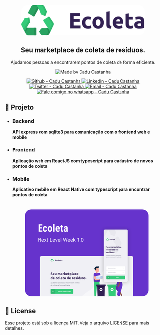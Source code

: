 <h1 align="center">
    <img alt="Ecoleta" src="https://github.com/caducastanha/ecoleta/blob/master/web/src/assets/logo.svg?raw=true"  width="400px" style="border-radius:20px;"/>
</h1>

<h2 align="center" >
  Seu marketplace
de coleta de resíduos.
</h2>

<p align="center">
    Ajudamos pessoas a encontrarem pontos de coleta de forma eficiente.
</p>

<p align="center">
  <a href="https://github.com/caducastanha" target="_blank">
    <img alt="Made by Cadu Castanha" src="https://img.shields.io/badge/made%20by-caducastanha-informational">
  </a>
</p>

<p align="center">
  <a href="https://github.com/caducastanha" target="_blank" >
    <img alt="Github - Cadu Castanha" src="https://img.shields.io/badge/Github--%23F8952D?style=social&logo=github">
  </a>
  <a href="https://www.linkedin.com/in/carlos-eduardo-castanha-a93153108/" target="_blank" >
    <img alt="Linkedin - Cadu Castanha" src="https://img.shields.io/badge/Linkedin--%23F8952D?style=social&logo=linkedin">
  </a>
  <a href="https://twitter.com/cadu_castanha" target="_blank" >
    <img alt="Twitter - Cadu Castanha" src="https://img.shields.io/badge/Twitter--%23F8952D?style=social&logo=twitter">
  </a>
  <a href="mailto:caducastanha@gmail.com" target="_blank" >
    <img alt="Email - Cadu Castanha" src="https://img.shields.io/badge/Email--%23F8952D?style=social&logo=gmail">
  </a>
  <a href="https://api.whatsapp.com/send?phone=5587981721125"
        target="_blank" >
    <img alt="Fale comigo no whatsapp - Cadu Castanha" src="https://img.shields.io/badge/Whatsapp--%23F8952D?style=social&logo=whatsapp">
  </a>
</p>

## :rocket: Projeto
- ### Backend 
	 **API express com sqlite3 para comunicação com o frontend web e mobile**
  
- ### Frontend 
	 **Aplicação web em ReactJS com typescript para cadastro de novos pontos de coleta**
	 
- ### Mobile 
	 **Aplicativo mobile em React Native com typescript para encontrar pontos de coleta**
	 
   <h1 align="center">
    <img alt="Ecoleta" src="https://github.com/caducastanha/ecoleta/blob/master/web/src/assets/banner.svg?raw=true"  width="400px" style="border-radius:20px;"/>
</h1>

## :memo: License
Esse projeto está sob a licença MIT. Veja o arquivo [LICENSE](LICENSE) para mais detalhes.

